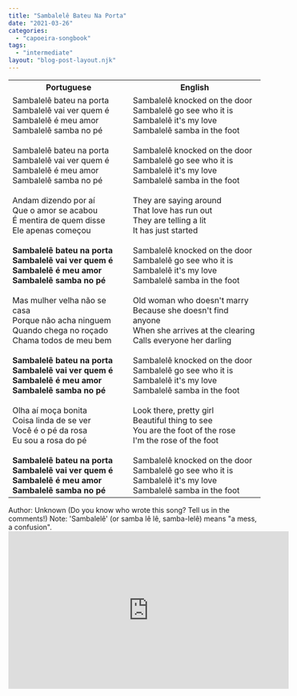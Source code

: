 ```yaml
---
title: "Sambalelê Bateu Na Porta"
date: "2021-03-26"
categories: 
  - "capoeira-songbook"
tags: 
  - "intermediate"
layout: "blog-post-layout.njk"
---
```


<table class="capoeira-table">
    <tr class="header-row">
        <th>Portuguese</th>
        <th>English</th>
    </tr>
    <tr>
        <td>Sambalelê bateu na porta<br>Sambalelê vai ver quem é<br>Sambalelê é meu amor<br>Sambalelê samba no pé<br><br>Sambalelê bateu na porta<br>Sambalelê vai ver quem é<br>Sambalelê é meu amor<br>Sambalelê samba no pé<br><br>Andam dizendo por aí<br>Que o amor se acabou<br>É mentira de quem disse<br>Ele apenas começou<br><br><strong>Sambalelê bateu na porta<br>Sambalelê vai ver quem é<br>Sambalelê é meu amor<br>Sambalelê samba no pé</strong><br><br>Mas mulher velha não se casa<br>Porque não acha ninguem<br>Quando chega no roçado<br>Chama todos de meu bem<br><br><strong>Sambalelê bateu na porta<br>Sambalelê vai ver quem é<br>Sambalelê é meu amor<br>Sambalelê samba no pé</strong><br><br>Olha aí moça bonita<br>Coisa linda de se ver<br>Você é o pé da rosa<br>Eu sou a rosa do pé<br><br><strong>Sambalelê bateu na porta<br>Sambalelê vai ver quem é<br>Sambalelê é meu amor<br>Sambalelê samba no pé</strong></td>
        <td>Sambalelê knocked on the door<br>Sambalelê go see who it is<br>Sambalelê it's my love<br>Sambalelê samba in the foot<br><br>Sambalelê knocked on the door<br>Sambalelê go see who it is<br>Sambalelê it's my love<br>Sambalelê samba in the foot<br><br>They are saying around<br>That love has run out<br>They are telling a lit<br>It has just started<br><br>Sambalelê knocked on the door<br>Sambalelê go see who it is<br>Sambalelê it's my love<br>Sambalelê samba in the foot<br><br>Old woman who doesn't marry<br>Because she doesn't find anyone<br>When she arrives at the clearing<br>Calls everyone her darling<br><br>Sambalelê knocked on the door<br>Sambalelê go see who it is<br>Sambalelê it's my love<br>Sambalelê samba in the foot<br><br>Look there, pretty girl<br>Beautiful thing to see<br>You are the foot of the rose<br>I'm the rose of the foot<br><br>Sambalelê knocked on the door<br>Sambalelê go see who it is<br>Sambalelê it's my love<br>Sambalelê samba in the foot</td>
    </tr>
</table>

<figcaption>
Author: Unknown (Do you know who wrote this song? Tell us in the comments!)  
Note: 'Sambalelê' (or samba lê lê, samba-lelê) means "a mess, a confusion".
</figcaption>

<iframe width="560" height="315" src="https://www.youtube.com/embed/Vn11Cw6gjbI" title="YouTube video player" frameborder="0" allow="accelerometer; autoplay; clipboard-write; encrypted-media; gyroscope; picture-in-picture" allowfullscreen></iframe>